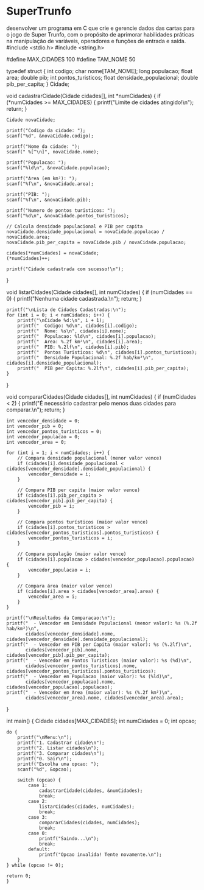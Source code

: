 # SuperTrunfo
desenvolver um programa em C que crie e gerencie dados das cartas para o jogo de Super Trunfo, com o propósito de aprimorar habilidades práticas na manipulação de variáveis, operadores e funções de entrada e saída.
#include <stdio.h>
#include <string.h>

#define MAX_CIDADES 100
#define TAM_NOME 50

typedef struct {
    int codigo;
    char nome[TAM_NOME];
    long populacao;
    float area;
    double pib;
    int pontos_turisticos;
    float densidade_populacional;
    double pib_per_capita;
} Cidade;

void cadastrarCidade(Cidade cidades[], int *numCidades) {
    if (*numCidades >= MAX_CIDADES) {
        printf("Limite de cidades atingido!\n");
        return;
    }

    Cidade novaCidade;

    printf("Codigo da cidade: ");
    scanf("%d", &novaCidade.codigo);

    printf("Nome da cidade: ");
    scanf(" %[^\n]", novaCidade.nome);

    printf("Populacao: ");
    scanf("%ld\n", &novaCidade.populacao);

    printf("Area (em km²): ");
    scanf("%f\n", &novaCidade.area);

    printf("PIB: ");
    scanf("%f\n", &novaCidade.pib);

    printf("Numero de pontos turisticos: ");
    scanf("%d\n", &novaCidade.pontos_turisticos);

    // Calcula densidade populacional e PIB per capita
    novaCidade.densidade_populacional = novaCidade.populacao / novaCidade.area;
    novaCidade.pib_per_capita = novaCidade.pib / novaCidade.populacao;

    cidades[*numCidades] = novaCidade;
    (*numCidades)++;

    printf("Cidade cadastrada com sucesso!\n");
}

void listarCidades(Cidade cidades[], int numCidades) {
    if (numCidades == 0) {
        printf("Nenhuma cidade cadastrada.\n");
        return;
    }

    printf("\nLista de Cidades Cadastradas:\n");
    for (int i = 0; i < numCidades; i++) {
        printf("\nCidade %d:\n", i + 1);
        printf("  Codigo: %d\n", cidades[i].codigo);
        printf("  Nome: %s\n", cidades[i].nome);
        printf("  Populacao: %ld\n", cidades[i].populacao);
        printf("  Area: %.2f km²\n", cidades[i].area);
        printf("  PIB: %.2lf\n", cidades[i].pib);
        printf("  Pontos Turisticos: %d\n", cidades[i].pontos_turisticos);
        printf("  Densidade Populacional: %.2f hab/km²\n", cidades[i].densidade_populacional);
        printf("  PIB per Capita: %.2lf\n", cidades[i].pib_per_capita);
    }
}

void compararCidades(Cidade cidades[], int numCidades) {
    if (numCidades < 2) {
        printf("É necessário cadastrar pelo menos duas cidades para comparar.\n");
        return;
    }

    int vencedor_densidade = 0;
    int vencedor_pib = 0;
    int vencedor_pontos_turisticos = 0;
    int vencedor_populacao = 0;
    int vencedor_area = 0;

    for (int i = 1; i < numCidades; i++) {
        // Compara densidade populacional (menor valor vence)
        if (cidades[i].densidade_populacional < cidades[vencedor_densidade].densidade_populacional) {
            vencedor_densidade = i;
        }

        // Compara PIB per capita (maior valor vence)
        if (cidades[i].pib_per_capita > cidades[vencedor_pib].pib_per_capita) {
            vencedor_pib = i;
        }

        // Compara pontos turísticos (maior valor vence)
        if (cidades[i].pontos_turisticos > cidades[vencedor_pontos_turisticos].pontos_turisticos) {
            vencedor_pontos_turisticos = i;
        }

        // Compara população (maior valor vence)
        if (cidades[i].populacao > cidades[vencedor_populacao].populacao) {
            vencedor_populacao = i;
        }

        // Compara área (maior valor vence)
        if (cidades[i].area > cidades[vencedor_area].area) {
            vencedor_area = i;
        }
    }

    printf("\nResultados da Comparacao:\n");
    printf("  - Vencedor em Densidade Populacional (menor valor): %s (%.2f hab/km²)\n",
           cidades[vencedor_densidade].nome, cidades[vencedor_densidade].densidade_populacional);
    printf("  - Vencedor em PIB per Capita (maior valor): %s (%.2lf)\n",
           cidades[vencedor_pib].nome, cidades[vencedor_pib].pib_per_capita);
    printf("  - Vencedor em Pontos Turisticos (maior valor): %s (%d)\n",
           cidades[vencedor_pontos_turisticos].nome, cidades[vencedor_pontos_turisticos].pontos_turisticos);
    printf("  - Vencedor em Populacao (maior valor): %s (%ld)\n",
           cidades[vencedor_populacao].nome, cidades[vencedor_populacao].populacao);
    printf("  - Vencedor em Area (maior valor): %s (%.2f km²)\n",
           cidades[vencedor_area].nome, cidades[vencedor_area].area);
}

int main() {
    Cidade cidades[MAX_CIDADES];
    int numCidades = 0;
    int opcao;

    do {
        printf("\nMenu:\n");
        printf("1. Cadastrar cidade\n");
        printf("2. Listar cidades\n");
        printf("3. Comparar cidades\n");
        printf("0. Sair\n");
        printf("Escolha uma opcao: ");
        scanf("%d", &opcao);

        switch (opcao) {
            case 1:
                cadastrarCidade(cidades, &numCidades);
                break;
            case 2:
                listarCidades(cidades, numCidades);
                break;
            case 3:
                compararCidades(cidades, numCidades);
                break;
            case 0:
                printf("Saindo...\n");
                break;
            default:
                printf("Opcao invalida! Tente novamente.\n");
        }
    } while (opcao != 0);

    return 0;
    }
